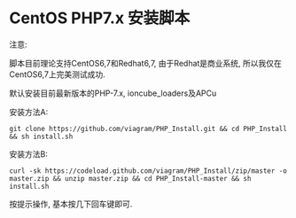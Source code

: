 # CentOS PHP7.x 安装脚本


注意: 

  脚本目前理论支持CentOS6,7和Redhat6,7, 由于Redhat是商业系统, 所以我仅在CentOS6,7上完美测试成功.
  
默认安装目前最新版本的PHP-7.x, ioncube_loaders及APCu

安装方法A:

    git clone https://github.com/viagram/PHP_Install.git && cd PHP_Install && sh install.sh

安装方法B:

    curl -sk https://codeload.github.com/viagram/PHP_Install/zip/master -o master.zip && unzip master.zip && cd PHP_Install-master && sh install.sh

按提示操作, 基本按几下回车键即可.
